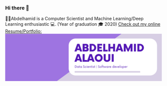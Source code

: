### Hi there 👋
👨‍🎓Abdelhamid is a Computer Scientist and Machine Learning/Deep Learning enthusiastic 💻.
(Year of graduation 🎓 2020)
[Check out my online Resume/Portfolio:](https://alaouiib-abdelhamid-alaoui-portfolio.glitch.me/)
![Abdelhamid ALAOUI](https://github.com/alaouiib/alaouiib/blob/master/banner%20softDS.png)


